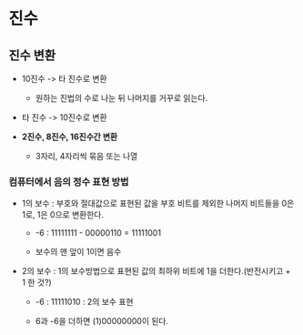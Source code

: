 # 진수

## 진수 변환

- 10진수 -> 타 진수로 변환

    - 원하는 진법의 수로 나눈 뒤 나머지를 거꾸로 읽는다.

- 타 진수 -> 10진수로 변환

- **2진수, 8진수, 16진수간 변환**

    - 3자리, 4자리씩 묶음 또는 나열

### 컴퓨터에서 음의 정수 표현 방법

- 1의 보수 : 부호와 절대값으로 표현된 값을 부호 비트를 제외한 나머지 비트들을 0은 1로, 1은 0으로 변환한다.

    - -6 : 11111111 - 00000110 = 11111001

    - 보수의 맨 앞이 1이면 음수

- 2의 보수 : 1의 보수방법으로 표현된 값의 최하위 비트에 1을 더한다.(반전시키고 + 1 한 것?)

    - -6 : 11111010 : 2의 보수 표현

    - 6과 -6을 더하면 (1)00000000이 된다. 